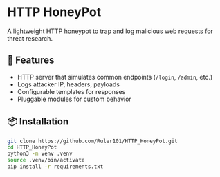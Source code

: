 # HTTP HoneyPot

A lightweight HTTP honeypot to trap and log malicious web requests for threat research.

## 🚀 Features
- HTTP server that simulates common endpoints (`/login`, `/admin`, etc.)
- Logs attacker IP, headers, payloads
- Configurable templates for responses
- Pluggable modules for custom behavior

## 📦 Installation
```bash
git clone https://github.com/Ruler101/HTTP_HoneyPot.git
cd HTTP_HoneyPot
python3 -m venv .venv
source .venv/bin/activate
pip install -r requirements.txt
